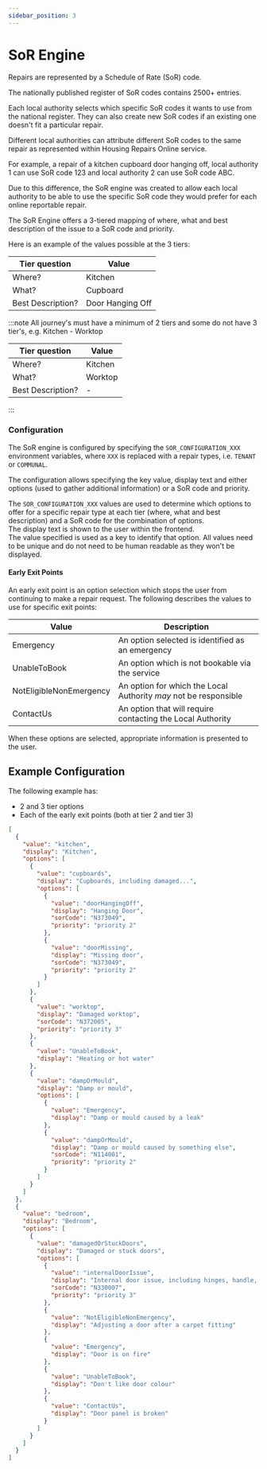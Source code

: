 ```yaml
---
sidebar_position: 3
---
```


# SoR Engine

Repairs are represented by a Schedule of Rate (SoR) code.

The nationally published register of SoR codes contains 2500+ entries.

Each local authority selects which specific SoR codes it wants to use from the national register.
They can also create new SoR codes if an existing one doesn't fit a particular repair.

Different local authorities can attribute different SoR codes to the same repair as represented within Housing Repairs Online service.

For example, a repair of a kitchen cupboard door hanging off, local authority 1 can use SoR code 123 and local authority 2 can use SoR code ABC.

Due to this difference, the SoR engine was created to allow each local authority to be able to use the specific SoR code they would prefer for each online reportable repair.

The SoR Engine offers a 3-tiered mapping of where, what and best description of the issue to a SoR code and priority.

Here is an example of the values possible at the 3 tiers:

| Tier question     | Value            |
|-------------------|------------------|
| Where?            | Kitchen          |
| What?             | Cupboard         |
| Best Description? | Door Hanging Off |

:::note
All journey's must have a minimum of 2 tiers and some do not have 3 tier's, e.g. Kitchen - Worktop

| Tier question     | Value            |
|-------------------|------------------|
| Where?            | Kitchen          |
| What?             | Worktop          |
| Best Description? | -                |
:::

### Configuration
The SoR engine is configured by specifying the `SOR_CONFIGURATION_XXX` environment variables, where `XXX` is replaced with a repair types, i.e. `TENANT` or `COMMUNAL`.

The configuration allows specifying the key value, display text and either options (used to gather additional information) or a SoR code and priority.

The `SOR_CONFIGURATION_XXX` values are used to determine which options to offer for a specific repair type at each tier (where, what and best description) and a SoR code for the combination of options.  
The display text is shown to the user within the frontend.  
The value specified is used as a key to identify that option. All values need to be unique and do not need to be human readable as they won't be displayed.

#### Early Exit Points
An early exit point is an option selection which stops the user from continuing to make a repair request.
The following describes the values to use for specific exit points:

| Value                   | Description                                                     |
|-------------------------|-----------------------------------------------------------------|
| Emergency               | An option selected is identified as an emergency                 |
| UnableToBook            | An option which is not bookable via the service                  |
| NotEligibleNonEmergency | An option for which the Local Authority _may_ not be responsible |
| ContactUs               | An option that will require contacting the Local Authority       |


When these options are selected, appropriate information is presented to the user.

## Example Configuration
The following example has:
- 2 and 3 tier options
- Each of the early exit points (both at tier 2 and tier 3)

```JSON
[
  {
    "value": "kitchen",
    "display": "Kitchen",
    "options": [
      {
        "value": "cupboards",
        "display": "Cupboards, including damaged...",
        "options": [
          {
            "value": "doorHangingOff",
            "display": "Hanging Door",
            "sorCode": "N373049",
            "priority": "priority 2"
          },
          {
            "value": "doorMissing",
            "display": "Missing door",
            "sorCode": "N373049",
            "priority": "priority 2"
          }
        ]
      },
      {
        "value": "worktop",
        "display": "Damaged worktop",
        "sorCode": "N372005",
        "priority": "priority 3"
      },
      {
        "value": "UnableToBook",
        "display": "Heating or hot water"
      },
      {
        "value": "dampOrMould",
        "display": "Damp or mould",
        "options": [
          {
            "value": "Emergency",
            "display": "Damp or mould caused by a leak"
          },
          {
            "value": "dampOrMould",
            "display": "Damp or mould caused by something else",
            "sorCode": "N114001",
            "priority": "priority 2"
          }
        ]
      }
    ]
  },
  {
    "value": "bedroom",
    "display": "Bedroom",
    "options": [
      {
        "value": "damagedOrStuckDoors",
        "display": "Damaged or stuck doors",
        "options": [
          {
            "value": "internalDoorIssue",
            "display": "Internal door issue, including hinges, handle, sticking",
            "sorCode": "N330007",
            "priority": "priority 3"
          },
          {
            "value": "NotEligibleNonEmergency",
            "display": "Adjusting a door after a carpet fitting"
          },
          {
            "value": "Emergency",
            "display": "Door is on fire"
          },
          {
            "value": "UnableToBook",
            "display": "Don't like door colour"
          },
          {
            "value": "ContactUs",
            "display": "Door panel is broken"
          }
        ]
      }
    ]
  }
]
```